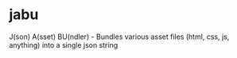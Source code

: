 jabu
====

J(son) A(sset) BU(ndler) - Bundles various asset files (html, css, js, anything) into a single json string
